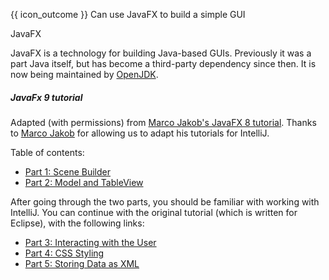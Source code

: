 <span id="prereqs"></span>

<span id="outcomes">{{ icon_outcome }} Can use JavaFX to build a simple GUI</span>

<span id="title">JavaFX</span>

<div id="body">

JavaFX is a technology for building Java-based GUIs. Previously it was a part Java itself, but has become a third-party dependency since then. It is now being maintained by [OpenJDK](https://wiki.openjdk.java.net/display/OpenJFX).

<box>

##### JavaFx 9 tutorial

Adapted (with permissions) from [Marco Jakob's JavaFX 8 tutorial](http://code.makery.ch/library/javafx-8-tutorial/). Thanks to [Marco Jakob](https://github.com/marcojakob) for allowing us to adapt his tutorials for IntelliJ.

Table of contents:

* [Part 1: Scene Builder](part01/)
* [Part 2: Model and TableView](part02/)

After going through the two parts, you should be familiar with working with IntelliJ. You can continue with the original tutorial (which is written for Eclipse), with the following links:

* [Part 3: Interacting with the User](http://code.makery.ch/library/javafx-8-tutorial/part3/)
* [Part 4: CSS Styling](http://code.makery.ch/library/javafx-8-tutorial/part4/)
* [Part 5: Storing Data as XML](http://code.makery.ch/library/javafx-8-tutorial/part5/)
</box>

</div>

<div id="extras">
</div>
